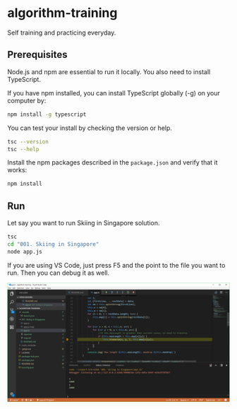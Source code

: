 # algorithm-training
Self training and practicing everyday.

## Prerequisites

Node.js and npm are essential to run it locally. You also need to install TypeScript.

If you have npm installed, you can install TypeScript globally (-g) on your computer by:

```bash
npm install -g typescript
```

You can test your install by checking the version or help.

```bash
tsc --version
tsc --help
```

Install the npm packages described in the `package.json` and verify that it works:

```bash
npm install
```

## Run

Let say you want to run Skiing in Singapore solution.

```bash
tsc
cd "001. Skiing in Singapore"
node app.js
```

If you are using VS Code, just press F5 and the point to the file you want to run. Then you can debug it as well.

![VS Code Debug](https://github.com/trungk18/trungk18.github.io/raw/master/img/blog/vs-code-debug.png)
